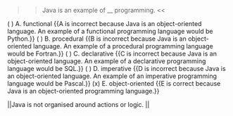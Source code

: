 >>Java is an example of <strong><em><em></em></strong></em>__ programming. <<

( ) A. functional {{A is incorrect because Java is an object-oriented language. An example of a functional programming language would be Python.}}
( ) B. procedural {{B is incorrect because Java is an object-oriented language. An example of a procedural programming language would be Fortran.}}
( ) C. declarative {{C is incorrect because Java is an object-oriented language. An example of a declarative programming language would be SQL.}}
( ) D. imperative {{D is incorrect because Java is an object-oriented language. An example of an imperative programming language would be Pascal.}}
(x) E. object-oriented {{E is correct because Java is an object-oriented programming language.}}

||Java is not organised around actions or logic. ||

